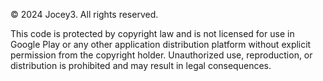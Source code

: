 © 2024 Jocey3. All rights reserved.

This code is protected by copyright law and is not licensed for use in Google Play or any other application distribution platform without explicit permission from the copyright holder. Unauthorized use, reproduction, or distribution is prohibited and may result in legal consequences.
